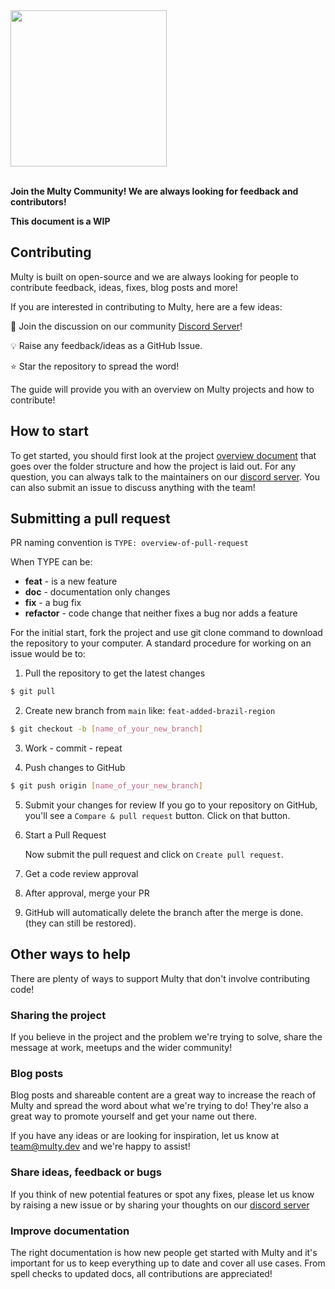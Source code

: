 <a href="https://multy.dev?utm_source=github.com">
    <img src="https://multy.dev/assets/multy_logo_horizontal.jpg" width="250">
</a>

<br/>
<br/>

**Join the Multy Community! We are always looking for feedback and contributors!**

**This document is a WIP**

## Contributing

Multy is built on open-source and we are always looking for people to contribute feedback, ideas, fixes, blog posts and
more!

If you are interested in contributing to Multy, here are a few ideas:

💬 Join the discussion on our community [Discord Server](https://discord.gg/rgaKXY4tCZ)!

💡 Raise any feedback/ideas as a GitHub Issue.

⭐️ Star the repository to spread the word!

The guide will provide you with an overview on Multy projects and how to contribute!

## How to start

To get started, you should first look at the project [overview document](/.github/overview.md) that goes over the folder
structure and how the
project is laid out. For any question, you can always talk to the maintainers on
our [discord server](https://discord.gg/rgaKXY4tCZ). You can also submit an issue to discuss anything with the team!

## Submitting a pull request

PR naming convention is `TYPE: overview-of-pull-request`

When TYPE can be:

- **feat** - is a new feature
- **doc** - documentation only changes
- **fix** - a bug fix
- **refactor** - code change that neither fixes a bug nor adds a feature

For the initial start, fork the project and use git clone command to download the repository to your computer. A
standard procedure for working on an issue would be to:

1. Pull the repository to get the latest changes

```bash
$ git pull
```

2. Create new branch from `main` like: `feat-added-brazil-region`

```bash
$ git checkout -b [name_of_your_new_branch]
```

3. Work - commit - repeat

4. Push changes to GitHub

```bash
$ git push origin [name_of_your_new_branch]
```

5. Submit your changes for review
   If you go to your repository on GitHub, you'll see a `Compare & pull request` button. Click on that button.
6. Start a Pull Request

   Now submit the pull request and click on `Create pull request`.
7. Get a code review approval
8. After approval, merge your PR
9. GitHub will automatically delete the branch after the merge is done. (they can still be restored).

## Other ways to help

There are plenty of ways to support Multy that don't involve contributing code!

### Sharing the project

If you believe in the project and the problem we're trying to solve, share the message at work, meetups and the
wider community!

### Blog posts

Blog posts and shareable content are a great way to increase the reach of Multy and spread the word about what we're
trying to do! They're also a great way to promote yourself and get your name out there.

If you have any ideas or are looking for inspiration, let us know at team@multy.dev and we're happy to
assist!

### Share ideas, feedback or bugs

If you think of new potential features or spot any fixes, please let us know by raising a new issue or by sharing your
thoughts on our [discord server](https://discord.gg/rgaKXY4tCZ)

### Improve documentation

The right documentation is how new people get started with Multy and it's important for us to keep everything up to date
and cover all use cases. From spell checks to updated docs, all contributions are appreciated!